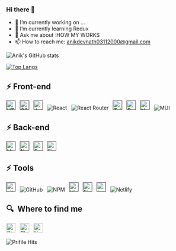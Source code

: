 ### Hi there 👋  
- 🔭 I’m currently working on ... 
- 🌱 I’m currently learning Redux 
- 💬 Ask me about :HOW MY WORKS  
- 📫 How to reach me: anikdevnath03112000@gmail.com
<!--
**Anik-nath/Anik-nath** is a ✨ _special_ ✨ repository because its `README.md` (this file) appears on your GitHub profile.

Here are some ideas to get you started:

- 🔭 I’m currently working on OWN-COMPANY 
- 🌱 I’m currently learning REACT 
- 💬 Ask me about :HOW MY WORKS  
- 📫 How to reach me: anikdevnath03112000@gmail.com

-->
![Anik's GitHub stats](https://github-readme-stats.vercel.app/api?username=Anik-nath&show_icons=true&theme=default)

[![Top Langs](https://github-readme-stats.vercel.app/api/top-langs/?username=Anik-nath&layout=compact)](https://github.com/Anik-nath/github-readme-stats)

## ⚡ Front-end

[<img src="https://img.shields.io/badge/HTML5-282C34?logo=html5&logoColor=E34F26" alt="HTML5 logo" title="HTML5" height="25" />]()
&nbsp;
[<img src="https://img.shields.io/badge/CSS3-282C34?logo=css3&logoColor=1572B6" alt="CSS3 logo" title="CSS3" height="25" />]()
&nbsp;
[<img src="https://img.shields.io/badge/JavaScript-282C34?logo=javascript&logoColor=F7DF1E" alt="JavaScript logo" title="JavaScript" height="25" />]()
&nbsp;
![React](https://img.shields.io/badge/react-%2320232a.svg?style=for-the-badge&logo=react&logoColor=%2361DAFB)
&nbsp;
![React Router](https://img.shields.io/badge/React_Router-CA4245?style=for-the-badge&logo=react-router&logoColor=white)
&nbsp;
[<img src="https://img.shields.io/badge/Tailwind%20CSS-282C34?logo=tailwind-css&logoColor=38B2AC" alt="Tailwind CSS logo" title="Tailwind CSS" height="25" />]()
&nbsp;
[<img src="https://img.shields.io/badge/-Bootstrap-563D7C?style=flat-square&logo=bootstrap" alt="Bootsrap CSS logo" title="Bootsrap CSS" height="25" />]()
&nbsp;
[<img src="https://img.shields.io/badge/next.js-000000?style=for-the-badge&logo=nextdotjs&logoColor=white" alt="Nextjs logo" title="Bootsrap CSS" height="25" />]()
&nbsp;
![MUI](https://img.shields.io/badge/MUI-%230081CB.svg?style=for-the-badge&logo=material-ui&logoColor=white)



## ⚡ Back-end

[<img src="https://img.shields.io/badge/MongoDB-282C34?logo=mongodb&logoColor=47A248" alt="MongoDB logo" title="MongoDB" height="25" />]()
&nbsp;
[<img src="https://img.shields.io/badge/Node.js-282C34?logo=node.js&logoColor=339933" alt="Node.js logo" title="Node.js" height="25" />]()
&nbsp;
[<img src="https://img.shields.io/badge/Express-282C34?logo=express&logoColor=FFFFFF" alt="Express.js logo" title="Express.js" height="25" />]()
&nbsp;
[<img src="https://img.shields.io/badge/Firebase-282C34?logo=firebase&logoColor=FFCA28" alt="Firebase logo" title="Firebase" height="25" />]()
&nbsp;


## ⚡ Tools

[<img src="https://img.shields.io/badge/git-282C34?logo=git&logoColor=F05032" alt="git logo" title="git" height="25" />]()
&nbsp;
![GitHub](https://img.shields.io/badge/github-%23121011.svg?style=for-the-badge&logo=github&logoColor=white)
&nbsp;
![NPM](https://img.shields.io/badge/NPM-%23000000.svg?style=for-the-badge&logo=npm&logoColor=white)
&nbsp;
[<img src="https://img.shields.io/badge/VS%20Code-282C34?logo=visual-studio-code&logoColor=007ACC" alt="Visual Studio Code logo" title="Visual Studio Code" height="25" />]()
&nbsp;
[<img src="https://img.shields.io/badge/Firebase-282C34?logo=firebase&logoColor=FFCA28" alt="Firebase logo" title="Firebase" height="25" />]()
&nbsp;
[<img src="https://img.shields.io/badge/-Heroku-430098?style=flat-square&logo=heroku" alt="heroku logo" title="Heroku" height="25" />]()
&nbsp;
![Netlify](https://img.shields.io/badge/netlify-%23000000.svg?style=for-the-badge&logo=netlify&logoColor=#00C7B7)
&nbsp;

## 🔍  Where to find me

[<img src="https://img.shields.io/badge/Stack%20Overflow-282C34?logo=stackoverflow&logoColor=FE7A16" alt="Stack Overflow logo" title="Stack Overflow" height="25" />](https://stackoverflow.com/users/16790104/anik-deb-nath)
&nbsp;
[<img src="https://img.shields.io/badge/Twitter-1DA1F2?style=for-the-badge&logo=twitter&logoColor=white" alt="Stack Overflow logo" title="Stack Overflow" height="25" />](https://twitter.com/aniknathdev)
&nbsp;
[<img src="https://img.shields.io/badge/LinkedIn-282C34?logo=linkedin&logoColor=0077B5" alt="LinkedIn logo" title="LinkedIn" height="25" />](https://www.linkedin.com/in/anik-deb-nath-26aa22190/)


![Prifile Hits](https://hits.seeyoufarm.com/api/count/incr/badge.svg?url=https%3A%2F%2Fgithub.com%2F{username}1212%2Fhit-counter)
